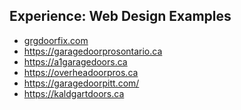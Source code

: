 
<h2>Experience: Web Design Examples</h2>
<ul>
    <li><a href="https://grgdoorfix.com/">grgdoorfix.com</a></li>
    <li><a href="https://garagedoorprosontario.ca/">https://garagedoorprosontario.ca</a></li>
    <li><a href="https://a1garagedoors.ca/">https://a1garagedoors.ca</a></li>
    <li><a href="https://overheadoorpros.ca/">https://overheadoorpros.ca</a></li>
    <li><a href="https://garagedoorpitt.com//">https://garagedoorpitt.com/</a></li>
    <li><a href="https://kaldgartdoors.ca/">https://kaldgartdoors.ca</a></li>
  </ul>
